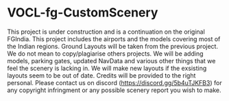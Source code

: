 # VOCL-fg-CustomScenery
This project is under construction and is a continuation on the original FGIndia. This project includes the airports and the models covering most of the Indian regions. Ground Layouts will be taken from the previous project. We do not mean to copy/plagiarise others projects. We will be adding models, parking gates, updated NavData and various other things that we feel the scenery is lacking in. We will make new layouts if the exsisting layouts seem to be out of date. Credits will be provided to the right personal. Please contact us on discord (https://discord.gg/5b4uTJKFB3) for any copyright infringment or any possible scenery report you wish to make.
